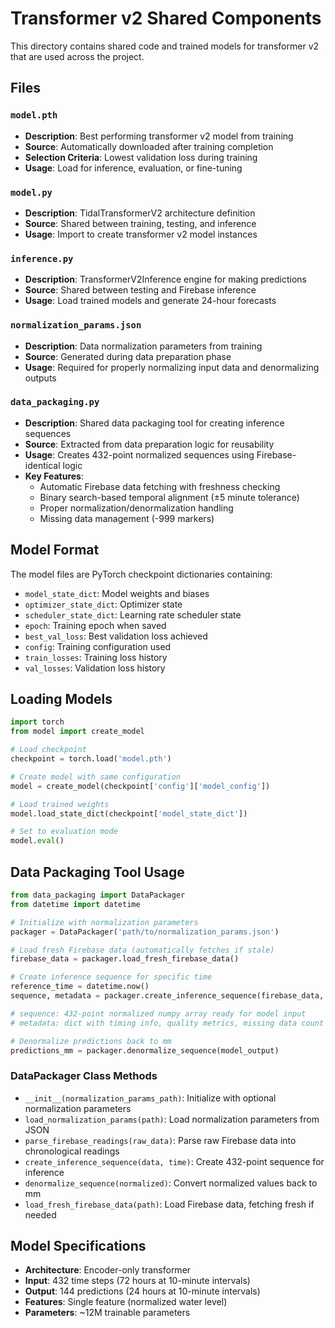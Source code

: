 # Transformer v2 Shared Components

This directory contains shared code and trained models for transformer v2 that are used across the project.

## Files

### `model.pth`
- **Description**: Best performing transformer v2 model from training
- **Source**: Automatically downloaded after training completion
- **Selection Criteria**: Lowest validation loss during training
- **Usage**: Load for inference, evaluation, or fine-tuning

### `model.py`
- **Description**: TidalTransformerV2 architecture definition
- **Source**: Shared between training, testing, and inference
- **Usage**: Import to create transformer v2 model instances

### `inference.py`
- **Description**: TransformerV2Inference engine for making predictions
- **Source**: Shared between testing and Firebase inference
- **Usage**: Load trained models and generate 24-hour forecasts

### `normalization_params.json`
- **Description**: Data normalization parameters from training
- **Source**: Generated during data preparation phase
- **Usage**: Required for properly normalizing input data and denormalizing outputs

### `data_packaging.py`
- **Description**: Shared data packaging tool for creating inference sequences
- **Source**: Extracted from data preparation logic for reusability
- **Usage**: Creates 432-point normalized sequences using Firebase-identical logic
- **Key Features**: 
  - Automatic Firebase data fetching with freshness checking
  - Binary search-based temporal alignment (±5 minute tolerance)
  - Proper normalization/denormalization handling
  - Missing data management (-999 markers)

## Model Format

The model files are PyTorch checkpoint dictionaries containing:
- `model_state_dict`: Model weights and biases
- `optimizer_state_dict`: Optimizer state
- `scheduler_state_dict`: Learning rate scheduler state  
- `epoch`: Training epoch when saved
- `best_val_loss`: Best validation loss achieved
- `config`: Training configuration used
- `train_losses`: Training loss history
- `val_losses`: Validation loss history

## Loading Models

```python
import torch
from model import create_model

# Load checkpoint
checkpoint = torch.load('model.pth')

# Create model with same configuration
model = create_model(checkpoint['config']['model_config'])

# Load trained weights
model.load_state_dict(checkpoint['model_state_dict'])

# Set to evaluation mode
model.eval()
```

## Data Packaging Tool Usage

```python
from data_packaging import DataPackager
from datetime import datetime

# Initialize with normalization parameters
packager = DataPackager('path/to/normalization_params.json')

# Load fresh Firebase data (automatically fetches if stale)
firebase_data = packager.load_fresh_firebase_data()

# Create inference sequence for specific time
reference_time = datetime.now()
sequence, metadata = packager.create_inference_sequence(firebase_data, reference_time)

# sequence: 432-point normalized numpy array ready for model input
# metadata: dict with timing info, quality metrics, missing data count

# Denormalize predictions back to mm
predictions_mm = packager.denormalize_sequence(model_output)
```

### DataPackager Class Methods

- `__init__(normalization_params_path)`: Initialize with optional normalization parameters
- `load_normalization_params(path)`: Load normalization parameters from JSON
- `parse_firebase_readings(raw_data)`: Parse raw Firebase data into chronological readings
- `create_inference_sequence(data, time)`: Create 432-point sequence for inference
- `denormalize_sequence(normalized)`: Convert normalized values back to mm
- `load_fresh_firebase_data(path)`: Load Firebase data, fetching fresh if needed

## Model Specifications

- **Architecture**: Encoder-only transformer
- **Input**: 432 time steps (72 hours at 10-minute intervals)
- **Output**: 144 predictions (24 hours at 10-minute intervals)
- **Features**: Single feature (normalized water level)
- **Parameters**: ~12M trainable parameters